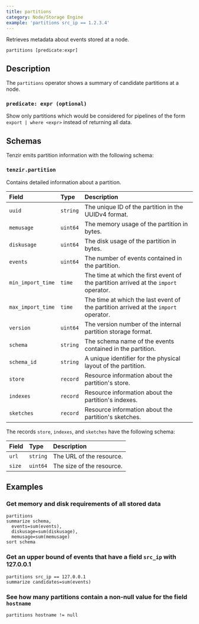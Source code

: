 ```yaml
---
title: partitions
category: Node/Storage Engine
example: 'partitions src_ip == 1.2.3.4'
---
```

Retrieves metadata about events stored at a node.

```tql
partitions [predicate:expr]
```

## Description

The `partitions` operator shows a summary of candidate partitions at a node.

### `predicate: expr (optional)`

Show only partitions which would be considered for pipelines of the form `export
| where <expr>` instead of returning all data.

## Schemas

Tenzir emits partition information with the following schema:

### `tenzir.partition`

Contains detailed information about a partition.

|Field|Type|Description|
|:-|:-|:-|
|`uuid`|`string`|The unique ID of the partition in the UUIDv4 format.|
|`memusage`|`uint64`|The memory usage of the partition in bytes.|
|`diskusage`|`uint64`|The disk usage of the partition in bytes.|
|`events`|`uint64`|The number of events contained in the partition.|
|`min_import_time`|`time`|The time at which the first event of the partition arrived at the `import` operator.|
|`max_import_time`|`time`|The time at which the last event of the partition arrived at the `import` operator.|
|`version`|`uint64`|The version number of the internal partition storage format.|
|`schema`|`string`|The schema name of the events contained in the partition.|
|`schema_id`|`string`|A unique identifier for the physical layout of the partition.|
|`store`|`record`|Resource information about the partition's store.|
|`indexes`|`record`|Resource information about the partition's indexes.|
|`sketches`|`record`|Resource information about the partition's sketches.|

The records `store`, `indexes`, and `sketches` have the following schema:

|Field|Type|Description|
|:-|:-|:-|
|`url`|`string`|The URL of the resource.|
|`size`|`uint64`|The size of the resource.|

## Examples

### Get memory and disk requirements of all stored data

```tql
partitions
summarize schema,
  events=sum(events),
  diskusage=sum(diskusage),
  memusage=sum(memusage)
sort schema
```

### Get an upper bound of events that have a field `src_ip` with 127.0.0.1

```tql
partitions src_ip == 127.0.0.1
summarize candidates=sum(events)
```

### See how many partitions contain a non-null value for the field `hostname`

```tql
partitions hostname != null
```
